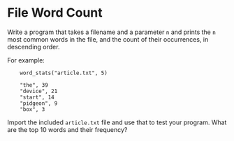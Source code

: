 File Word Count
================

Write a program that takes a filename and a parameter `n` and prints the `n` most common words in the file, and the count of their occurrences, in descending order.

For example:

		word_stats("article.txt", 5)

		"the", 39
		"device", 21
		"start", 14
		"pidgeon", 9
		"box", 3

Import the included `article.txt` file and use that to test your program. What are the top 10 words and their frequency?
